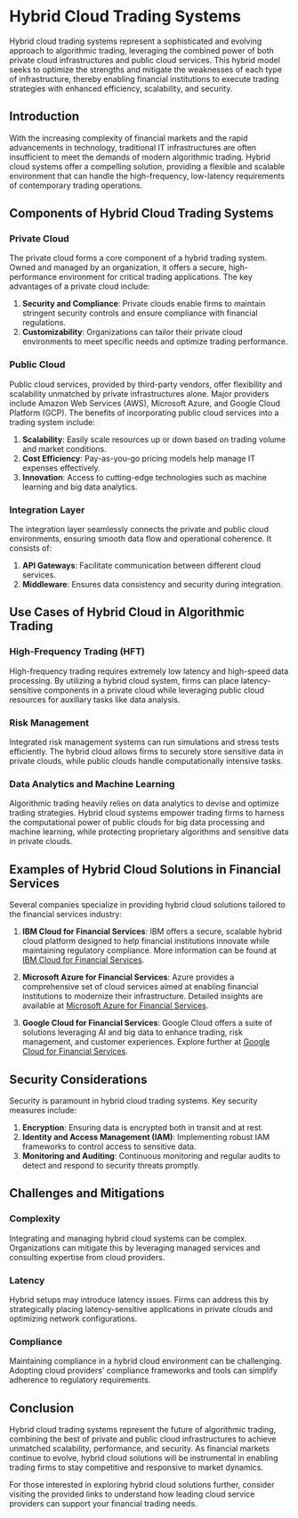 # Hybrid Cloud Trading Systems

Hybrid cloud trading systems represent a sophisticated and evolving approach to algorithmic trading, leveraging the combined power of both private cloud infrastructures and public cloud services. This hybrid model seeks to optimize the strengths and mitigate the weaknesses of each type of infrastructure, thereby enabling financial institutions to execute trading strategies with enhanced efficiency, scalability, and security.

## Introduction

With the increasing complexity of financial markets and the rapid advancements in technology, traditional IT infrastructures are often insufficient to meet the demands of modern algorithmic trading. Hybrid cloud systems offer a compelling solution, providing a flexible and scalable environment that can handle the high-frequency, low-latency requirements of contemporary trading operations.

## Components of Hybrid Cloud Trading Systems

### Private Cloud

The private cloud forms a core component of a hybrid trading system. Owned and managed by an organization, it offers a secure, high-performance environment for critical trading applications. The key advantages of a private cloud include:

1. **Security and Compliance**: Private clouds enable firms to maintain stringent security controls and ensure compliance with financial regulations.
2. **Customizability**: Organizations can tailor their private cloud environments to meet specific needs and optimize trading performance.

### Public Cloud

Public cloud services, provided by third-party vendors, offer flexibility and scalability unmatched by private infrastructures alone. Major providers include Amazon Web Services (AWS), Microsoft Azure, and Google Cloud Platform (GCP). The benefits of incorporating public cloud services into a trading system include:

1. **Scalability**: Easily scale resources up or down based on trading volume and market conditions.
2. **Cost Efficiency**: Pay-as-you-go pricing models help manage IT expenses effectively.
3. **Innovation**: Access to cutting-edge technologies such as machine learning and big data analytics.

### Integration Layer

The integration layer seamlessly connects the private and public cloud environments, ensuring smooth data flow and operational coherence. It consists of:

1. **API Gateways**: Facilitate communication between different cloud services.
2. **Middleware**: Ensures data consistency and security during integration.

## Use Cases of Hybrid Cloud in Algorithmic Trading

### High-Frequency Trading (HFT)

High-frequency trading requires extremely low latency and high-speed data processing. By utilizing a hybrid cloud system, firms can place latency-sensitive components in a private cloud while leveraging public cloud resources for auxiliary tasks like data analysis.

### Risk Management

Integrated risk management systems can run simulations and stress tests efficiently. The hybrid cloud allows firms to securely store sensitive data in private clouds, while public clouds handle computationally intensive tasks.

### Data Analytics and Machine Learning

Algorithmic trading heavily relies on data analytics to devise and optimize trading strategies. Hybrid cloud systems empower trading firms to harness the computational power of public clouds for big data processing and machine learning, while protecting proprietary algorithms and sensitive data in private clouds.

## Examples of Hybrid Cloud Solutions in Financial Services

Several companies specialize in providing hybrid cloud solutions tailored to the financial services industry:

1. **IBM Cloud for Financial Services**: IBM offers a secure, scalable hybrid cloud platform designed to help financial institutions innovate while maintaining regulatory compliance. More information can be found at [IBM Cloud for Financial Services](https://www.ibm.com/cloud/financial-services).

2. **Microsoft Azure for Financial Services**: Azure provides a comprehensive set of cloud services aimed at enabling financial institutions to modernize their infrastructure. Detailed insights are available at [Microsoft Azure for Financial Services](https://azure.microsoft.com/en-us/solutions/financial-services/).

3. **Google Cloud for Financial Services**: Google Cloud offers a suite of solutions leveraging AI and big data to enhance trading, risk management, and customer experiences. Explore further at [Google Cloud for Financial Services](https://cloud.google.com/solutions/financial-services).

## Security Considerations

Security is paramount in hybrid cloud trading systems. Key security measures include:

1. **Encryption**: Ensuring data is encrypted both in transit and at rest.
2. **Identity and Access Management (IAM)**: Implementing robust IAM frameworks to control access to sensitive data.
3. **Monitoring and Auditing**: Continuous monitoring and regular audits to detect and respond to security threats promptly.

## Challenges and Mitigations

### Complexity

Integrating and managing hybrid cloud systems can be complex. Organizations can mitigate this by leveraging managed services and consulting expertise from cloud providers.

### Latency

Hybrid setups may introduce latency issues. Firms can address this by strategically placing latency-sensitive applications in private clouds and optimizing network configurations.

### Compliance

Maintaining compliance in a hybrid cloud environment can be challenging. Adopting cloud providers' compliance frameworks and tools can simplify adherence to regulatory requirements.

## Conclusion

Hybrid cloud trading systems represent the future of algorithmic trading, combining the best of private and public cloud infrastructures to achieve unmatched scalability, performance, and security. As financial markets continue to evolve, hybrid cloud solutions will be instrumental in enabling trading firms to stay competitive and responsive to market dynamics.

For those interested in exploring hybrid cloud solutions further, consider visiting the provided links to understand how leading cloud service providers can support your financial trading needs.
